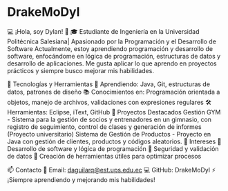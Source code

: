 # DrakeMoDyl
💻 ¡Hola, soy Dylan! 🚀
🎓 Estudiante de Ingeniería en la Universidad Politécnica Salesiana| Apasionado por la Programación y el Desarrollo de Software
Actualmente, estoy aprendiendo programación y desarrollo de software, enfocándome en lógica de programación, estructuras de datos y desarrollo de aplicaciones. Me gusta aplicar lo que aprendo en proyectos prácticos y siempre busco mejorar mis habilidades.

🚀 Tecnologías y Herramientas
🌱 Aprendiendo: Java, Git, estructuras de datos, patrones de diseño
📚 Conocimientos en: Programación orientada a objetos, manejo de archivos, validaciones con expresiones regulares
🛠 Herramientas: Eclipse, iText, GitHub
📌 Proyectos Destacados
Gestión GYM - Sistema para la gestión de socios y entrenadores en un gimnasio, con registro de seguimiento, control de clases y generación de informes (Proyecto universitario)
Sistema de Gestión de Productos - Proyecto en Java con gestión de clientes, productos y códigos aleatorios.
🎯 Intereses
🔹 Desarrollo de software y lógica de programación
🔹 Seguridad y validación de datos
🔹 Creación de herramientas útiles para optimizar procesos

📫 Contacto
📧 Email: daguilarq@est.ups.edu.ec
💻 GitHub: DrakeMoDyl
⚡ ¡Siempre aprendiendo y mejorando mis habilidades!
